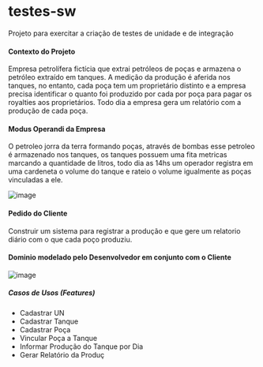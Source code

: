 # testes-sw
Projeto para exercitar a criação de testes de unidade e de integração

#### Contexto do Projeto

Empresa petrolífera fictícia que extrai petróleos de poças e armazena o petróleo extraído em tanques.
A medição da produção é aferida nos tanques, no entanto, cada poça tem um proprietário distinto e a empresa precisa identificar o quanto foi produzido por cada por poça para pagar os royalties aos proprietários.
Todo dia a empresa gera um relatório com a produção de cada poça.



#### Modus Operandi da Empresa

O petroleo jorra da terra formando poças, através de bombas esse petroleo é armazenado nos tanques, os tanques possuem uma fita metricas marcando a quantidade de litros, todo dia as 14hs um operador registra em uma cardeneta o volume do tanque e rateio o volume igualmente as poças vinculadas a ele.

![image](https://user-images.githubusercontent.com/67016005/213329488-e0e43b04-8d9c-4d76-9f7d-1e05c7448c91.png)

#### Pedido do Cliente

Construir um sistema para registrar a produção e que gere um relatorio diário com o que cada poço produziu.

#### Dominio modelado pelo Desenvolvedor em conjunto com o Cliente

![image](https://user-images.githubusercontent.com/67016005/213332715-e990b7e1-0fd5-4062-a1ab-6ef9bfa3e035.png)

##### Casos de Usos (Features)

* Cadastrar UN
* Cadastrar Tanque
* Cadastrar Poça
* Vincular Poça a Tanque
* Informar Produção do Tanque por Dia
* Gerar Relatório da Produç
